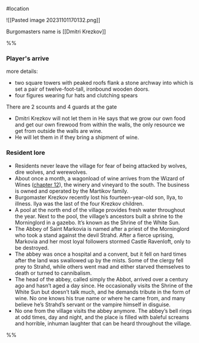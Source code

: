 #location 

![[Pasted image 20231101170132.png]]


Burgomasters name is [[Dmitri Krezkov]]







%%

### Player's arrive 
more details:
- two square towers with peaked roofs flank a stone archway into which is set a pair of twelve-foot-tall, ironbound wooden doors.
- four figures wearing fur hats and clutching spears

There are 2 scounts and 4 guards at the gate

- Dmitri Krezkov will not let them in He says that we grow our own food and get our own firewood from within the walls, the only resource we get from outside the walls are wine.
- He will let them in if they bring a shipment of wine.
### Resident lore
- Residents never leave the village for fear of being attacked by wolves, dire wolves, and werewolves.
- About once a month, a wagonload of wine arrives from the Wizard of Wines ([chapter 12](https://www.dndbeyond.com/sources/cos/the-wizard-of-wines "chapter 12")), the winery and vineyard to the south. The business is owned and operated by the Martikov family.
- Burgomaster Krezkov recently lost his fourteen-year-old son, Ilya, to illness. Ilya was the last of the four Krezkov children.
- A pool at the north end of the village provides fresh water throughout the year. Next to the pool, the village’s ancestors built a shrine to the Morninglord in a gazebo. It’s known as the Shrine of the White Sun.
- The Abbey of Saint Markovia is named after a priest of the Morninglord who took a stand against the devil Strahd. After a fierce uprising, Markovia and her most loyal followers stormed Castle Ravenloft, only to be destroyed.
- The abbey was once a hospital and a convent, but it fell on hard times after the land was swallowed up by the mists. Some of the clergy fell prey to Strahd, while others went mad and either starved themselves to death or turned to cannibalism.
- The head of the abbey, called simply the Abbot, arrived over a century ago and hasn’t aged a day since. He occasionally visits the Shrine of the White Sun but doesn’t talk much, and he demands tribute in the form of wine. No one knows his true name or where he came from, and many believe he’s Strahd’s servant or the vampire himself in disguise.
- No one from the village visits the abbey anymore. The abbey’s bell rings at odd times, day and night, and the place is filled with baleful screams and horrible, inhuman laughter that can be heard throughout the village.


%%